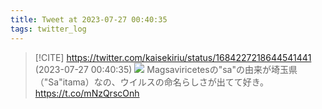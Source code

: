 ```yaml
---
title: Tweet at 2023-07-27 00:40:35
tags: twitter_log
---
```


> [!CITE] https://twitter.com/kaisekiriu/status/1684227218644541441 (2023-07-27 00:40:35)
> ![](https://twitter.com/kaisekiriu/status/1684227218644541441)
> Magsaviricetesの"sa"の由来が埼玉県（"Sa"itama）なの、ウイルスの命名らしさが出てて好き。
> https://t.co/mNzQrscOnh
